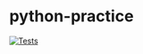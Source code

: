 # python-practice

[![Tests](https://github.com/tmnhat2001/hypermodern-python/workflows/Tests/badge.svg)](https://github.com/tmnhat2001/hypermodern-python/actions?workflow=Tests)
